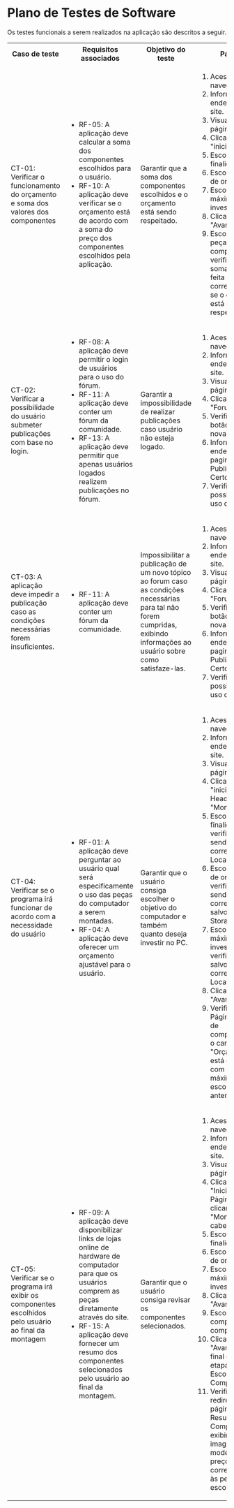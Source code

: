 # Plano de Testes de Software

Os testes funcionais a serem realizados na aplicação são descritos a seguir.

<table>
 <tr>
  <th>Caso de teste</th>
  <th>Requisitos associados</th>
  <th>Objetivo do teste</th>
  <th>Passos</th>
  <th>Critérios de êxito</th>
  <th>Responsável</th>
 </tr>
 <tr>
  <td>CT-01: Verificar o funcionamento do orçamento e soma dos valores dos componentes</td>
  <td>
   <ul>
    <li>RF-05:	A aplicação deve calcular a soma dos componentes escolhidos para o usuário.</li>
    <li>RF-10:	A aplicação deve verificar se o orçamento está de acordo com a soma do preço dos componentes escolhidos pela aplicação.</li>
   </ul>
  </td>
  <td>Garantir que a soma dos componentes escolhidos e o orçamento está sendo respeitado.</td>
  <td>
   <ol>
    <li>Acessar o navegador.</li>
    <li>Informar o endereço do site.</li>
    <li>Visualizar a página Home.</li>
    <li>Clicar em "iniciar"</li>
    <li>Escolher a finalidade</li> 
    <li>Escolher o nível de orçamento</li> 
    <li>Escolher o valor máximo a investir</li> 
     <li>Clicar em "Avançar" </li>
    <li>Escolher as peças do computador e ir verificando se a soma está sendo feita corretamente e se o orçamento está sendo respeitado.</li> 
   </ol>
   </td>
  <td>A soma deve ser atualizada corretamente sempre que um componente é adicionado ou removido da seleção. A aplicação deve fornecer um feedback quando o orçamento é excedido ou está dentro do limite.</td>
  <td>Pedro Bezerra</td>
 </tr>
 <tr>
  <td>CT-02: Verificar a possibilidade do usuário submeter publicações com base no login.</td>
  <td>
   <ul>
    <li>RF-08:	A aplicação deve permitir o login de usuários para o uso do fórum.</li>
    <li>RF-11:	A aplicação deve conter um fórum da comunidade.</li>
    <li>RF-13: A aplicação deve permitir que apenas usuários logados realizem publicações no fórum. </li>
   </ul>
  </td>
  <td>Garantir a impossibilidade de realizar publicações caso usuário não esteja logado.</td>
  <td>
   <ol>
    <li>Acessar o navegador.</li>
    <li>Informar o endereço do site.</li>
    <li>Visualizar a página Home.</li>
    <li>Clicar em "Forum".</li>
    <li>Verificar se há botão para criar nova publicação.</li>
    <li>Informar o endereço da pagina "Nova Publicação - PC Certo".</li>
    <li>Verificar possibilidade de uso da página.</li>
   </ol>
   </td>
  <td>A opção de criar publicaçãos deve ser impossibilitada caso o usuário não tenha realizado login.</td>
  <td>Lucas Gabriel</td>
 </tr>
 <tr>
  <td>CT-03: A aplicação deve impedir a publicação caso as condições necessárias forem insuficientes.</td>
  <td>
   <ul>
    <li>RF-11:	A aplicação deve conter um fórum da comunidade.</li>
   </ul>
  </td>
  <td>Impossibilitar a publicação de um novo tópico ao forum caso as condições necessárias para tal não forem cumpridas, exibindo informações ao usuário sobre como satisfaze-las.</td>
  <td>
   <ol>
    <li>Acessar o navegador.</li>
    <li>Informar o endereço do site.</li>
    <li>Visualizar a página Home.</li>
    <li>Clicar em "Forum".</li>
    <li>Verificar se há botão para criar nova publicação.</li>
    <li>Informar o endereço da pagina "Nova Publicação - PC Certo".</li>
    <li>Verificar possibilidade de uso da página.</li>
   </ol>
   </td>
  <td>O botão de enviar a publicação deverá não submeter as informações, além de exibir o(s) motivo(s) que estão impossibilitando o envio, permitindo ao usuário corrigir os campos para realizar sua publicaçao com êxito.</td>
  <td>Lucas Gabriel</td>
 </tr>
  <tr>
  <td>CT-04: Verificar se o programa irá funcionar de acordo com a necessidade do usuário</td>
  <td>
   <ul>
    <li>RF-01:	A aplicação deve perguntar ao usuário qual será especificamente o uso das peças do computador a serem montadas.</li>
    <li>RF-04:	A aplicação deve oferecer um orçamento ajustável para o usuário.</li>
   </ul>
  </td>
  <td>Garantir que o usuário consiga escolher o objetivo do computador e também quanto deseja investir no PC. </td>
  <td>
   <ol>
    <li>Acessar o navegador.</li>
    <li>Informar o endereço do site.</li>
    <li>Visualizar a página Home.</li>
    <li>Clicar em "iniciar" ou no Header clicar em "Montar PC"</li>
    <li>Escolher a finalidade e verificar se está sendo salvo corretamente no Local Storage.</li> 
    <li>Escolher o nível de orçamento e verificar se está sendo corretamente salvo no Local Storage.</li> 
    <li>Escolher o valor máximo a investir e verificar se está salvo corretamente no Local Storage.</li> 
     <li>Clicar em "Avançar" </li>
     <li>Verificar se na Página "Escolha de componentes", o campo "Orçamento" está de acordo com o valor máximo escolhido anteriormente</li>
   </ol>
   </td>
  <td>A aplicação deve respeitar as escolhas decididas inicialmente pelo usuário em todo processo de montagem.</td>
  <td>Luan Bezerra</td>
 </tr>
     <tr>
  <td>CT-05: Verificar se o programa irá exibir os componentes escolhidos pelo usuário ao final da montagem</td>
  <td>
   <ul>
    <li>RF-09:	A aplicação deve disponibilizar links de lojas online de hardware de computador para que os usuários comprem as peças diretamente através do site.</li>
    <li>RF-15:	A aplicação deve fornecer um resumo dos componentes selecionados pelo usuário ao final da montagem.</li>
   </ul>
  </td>
  <td>Garantir que o usuário consiga revisar os componentes selecionados. </td>
  <td>
   <ol>
    <li>Acessar o navegador.</li>
    <li>Informar o endereço do site.</li>
    <li>Visualizar a página Home.</li>
    <li>Clicar em "Iniciar" na Página Inicial ou clicar em "Montar PC" no cabeçalho.</li>
    <li>Escolher a finalidade</li> 
     <li>Escolher o nível de orçamento</li>
     <li>Escolher o valor máximo a se investir</li>
    <li>Clicar em "Avançar"</li>
    <li>Escolher os componentes do computador</li>
    <li>Clicar em "Avançar" ao final de cada etapa da Escolha de Componentes</li>
     <li>Verificar se é redirecionado à página de Resumo de Componentes, exibindo imagens, modelos e preços correspondentes às peças escolhidas</li>
   </ol>
   </td>
  <td>A aplicação deve corresponder às escolhas decididads pelo usuário em todo processo de montagem.</td>
  <td>Pedro Machado</td>
 </tr>
</table>
